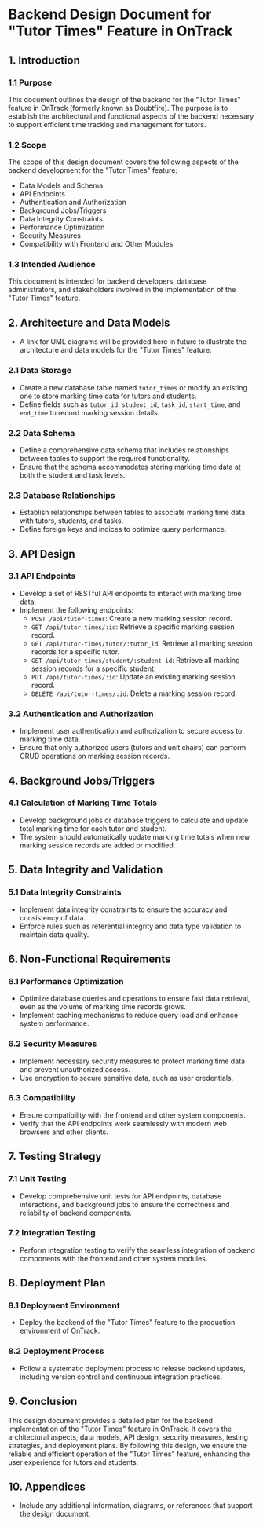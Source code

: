 # Backend Design Document for "Tutor Times" Feature in OnTrack

## 1. Introduction

### 1.1 Purpose

This document outlines the design of the backend for the "Tutor Times" feature in OnTrack (formerly
known as Doubtfire). The purpose is to establish the architectural and functional aspects of the
backend necessary to support efficient time tracking and management for tutors.

### 1.2 Scope

The scope of this design document covers the following aspects of the backend development for the
"Tutor Times" feature:

- Data Models and Schema
- API Endpoints
- Authentication and Authorization
- Background Jobs/Triggers
- Data Integrity Constraints
- Performance Optimization
- Security Measures
- Compatibility with Frontend and Other Modules

### 1.3 Intended Audience

This document is intended for backend developers, database administrators, and stakeholders involved
in the implementation of the "Tutor Times" feature.

## 2. Architecture and Data Models

- A link for UML diagrams will be provided here in future to illustrate the architecture and data
  models for the "Tutor Times" feature.

### 2.1 Data Storage

- Create a new database table named `tutor_times` or modify an existing one to store marking time
  data for tutors and students.
- Define fields such as `tutor_id`, `student_id`, `task_id`, `start_time`, and `end_time` to record
  marking session details.

### 2.2 Data Schema

- Define a comprehensive data schema that includes relationships between tables to support the
  required functionality.
- Ensure that the schema accommodates storing marking time data at both the student and task levels.

### 2.3 Database Relationships

- Establish relationships between tables to associate marking time data with tutors, students, and
  tasks.
- Define foreign keys and indices to optimize query performance.

## 3. API Design

### 3.1 API Endpoints

- Develop a set of RESTful API endpoints to interact with marking time data.
- Implement the following endpoints:
  - `POST /api/tutor-times`: Create a new marking session record.
  - `GET /api/tutor-times/:id`: Retrieve a specific marking session record.
  - `GET /api/tutor-times/tutor/:tutor_id`: Retrieve all marking session records for a specific
    tutor.
  - `GET /api/tutor-times/student/:student_id`: Retrieve all marking session records for a specific
    student.
  - `PUT /api/tutor-times/:id`: Update an existing marking session record.
  - `DELETE /api/tutor-times/:id`: Delete a marking session record.

### 3.2 Authentication and Authorization

- Implement user authentication and authorization to secure access to marking time data.
- Ensure that only authorized users (tutors and unit chairs) can perform CRUD operations on marking
  session records.

## 4. Background Jobs/Triggers

### 4.1 Calculation of Marking Time Totals

- Develop background jobs or database triggers to calculate and update total marking time for each
  tutor and student.
- The system should automatically update marking time totals when new marking session records are
  added or modified.

## 5. Data Integrity and Validation

### 5.1 Data Integrity Constraints

- Implement data integrity constraints to ensure the accuracy and consistency of data.
- Enforce rules such as referential integrity and data type validation to maintain data quality.

## 6. Non-Functional Requirements

### 6.1 Performance Optimization

- Optimize database queries and operations to ensure fast data retrieval, even as the volume of
  marking time records grows.
- Implement caching mechanisms to reduce query load and enhance system performance.

### 6.2 Security Measures

- Implement necessary security measures to protect marking time data and prevent unauthorized
  access.
- Use encryption to secure sensitive data, such as user credentials.

### 6.3 Compatibility

- Ensure compatibility with the frontend and other system components.
- Verify that the API endpoints work seamlessly with modern web browsers and other clients.

## 7. Testing Strategy

### 7.1 Unit Testing

- Develop comprehensive unit tests for API endpoints, database interactions, and background jobs to
  ensure the correctness and reliability of backend components.

### 7.2 Integration Testing

- Perform integration testing to verify the seamless integration of backend components with the
  frontend and other system modules.

## 8. Deployment Plan

### 8.1 Deployment Environment

- Deploy the backend of the "Tutor Times" feature to the production environment of OnTrack.

### 8.2 Deployment Process

- Follow a systematic deployment process to release backend updates, including version control and
  continuous integration practices.

## 9. Conclusion

This design document provides a detailed plan for the backend implementation of the "Tutor Times"
feature in OnTrack. It covers the architectural aspects, data models, API design, security measures,
testing strategies, and deployment plans. By following this design, we ensure the reliable and
efficient operation of the "Tutor Times" feature, enhancing the user experience for tutors and
students.

## 10. Appendices

- Include any additional information, diagrams, or references that support the design document.
